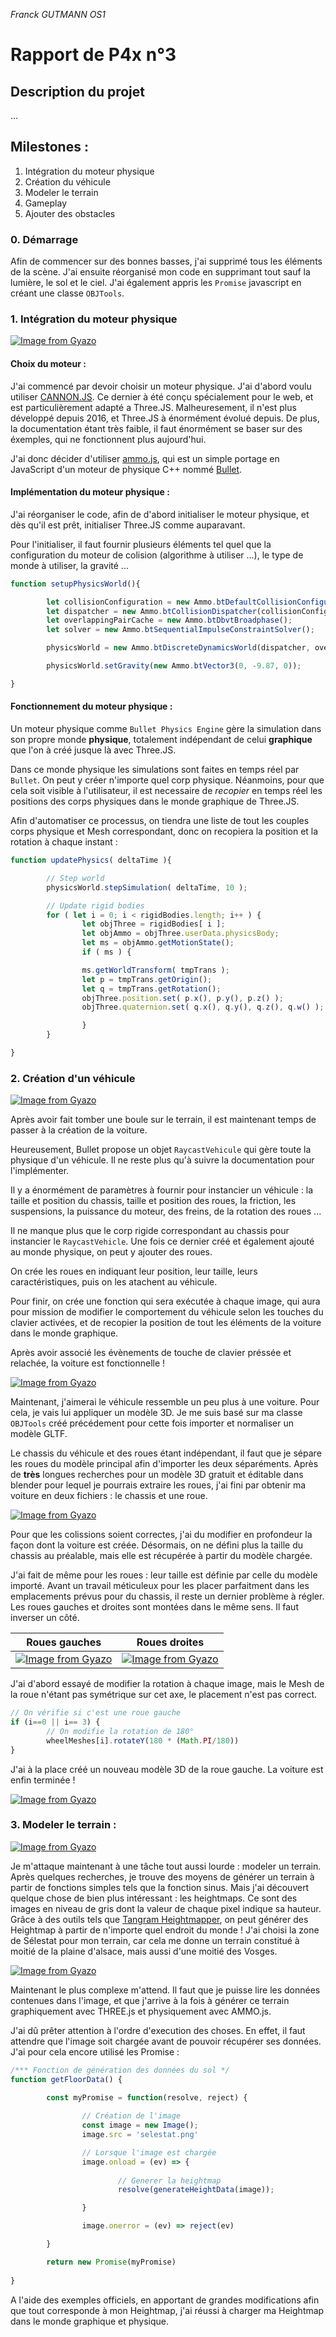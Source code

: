 _Franck GUTMANN OS1_

# Rapport de P4x n°3

## Description du projet 

...

## Milestones : 

1. Intégration du moteur physique
2. Création du véhicule
3. Modeler le terrain 
4. Gameplay
5. Ajouter des obstacles



### __0. Démarrage__

Afin de commencer sur des bonnes basses, j'ai supprimé tous les éléments de la scène. J'ai ensuite réorganisé mon code en supprimant tout sauf la lumière, le sol et le ciel. J'ai également appris les `Promise` javascript en créant une classe `OBJTools`.

### __1. Intégration du moteur physique__

[![Image from Gyazo](https://i.gyazo.com/094c573da617120ec6c2d59254d185b5.gif)](https://gyazo.com/094c573da617120ec6c2d59254d185b5)

#### Choix du moteur :

J'ai commencé par devoir choisir un moteur physique. J'ai d'abord voulu utiliser [CANNON.JS](https://schteppe.github.io/cannon.js/). Ce dernier à été conçu spécialement pour le web, et est particulièrement adapté a Three.JS. Malheuresement, il n'est plus développé depuis 2016, et Three.JS à énormément évolué depuis. De plus, la documentation étant très faible, il faut énormément se baser sur des éxemples, qui ne fonctionnent plus aujourd'hui.

J'ai donc décider d'utiliser [ammo.js](https://github.com/kripken/ammo.js/), qui est un simple portage en JavaScript d'un moteur de physique C++ nommé [Bullet](http://bulletphysics.org/).

#### Implémentation du moteur physique :

J'ai réorganiser le code, afin de d'abord initialiser le moteur physique, et dès qu'il est prêt, initialiser Three.JS comme auparavant.

Pour l'initialiser, il faut fournir plusieurs éléments tel quel que la configuration du moteur de colision (algorithme à utiliser ...), le type de monde à utiliser, la gravité ...

```js
function setupPhysicsWorld(){

        let collisionConfiguration = new Ammo.btDefaultCollisionConfiguration();
        let dispatcher = new Ammo.btCollisionDispatcher(collisionConfiguration);
        let overlappingPairCache = new Ammo.btDbvtBroadphase();
        let solver = new Ammo.btSequentialImpulseConstraintSolver();

        physicsWorld = new Ammo.btDiscreteDynamicsWorld(dispatcher, overlappingPairCache, solver, collisionConfiguration);

        physicsWorld.setGravity(new Ammo.btVector3(0, -9.87, 0));

}
```


#### Fonctionnement du moteur physique :

Un moteur physique comme `Bullet Physics Engine` gère la simulation dans son propre monde __physique__, totalement indépendant de celui __graphique__ que l'on à créé jusque là avec Three.JS. 

Dans ce monde physique les simulations sont faites en temps réel par `Bullet`. On peut y créer n'importe quel corp physique. Néanmoins, pour que cela soit visible à l'utilisateur, il est necessaire de _recopier_ en temps réel les positions des corps physiques dans le monde graphique de Three.JS.

Afin d'automatiser ce processus, on tiendra une liste de tout les couples corps physique et Mesh correspondant, donc on recopiera la position et la rotation à chaque instant :

```js
function updatePhysics( deltaTime ){

        // Step world
        physicsWorld.stepSimulation( deltaTime, 10 );

        // Update rigid bodies
        for ( let i = 0; i < rigidBodies.length; i++ ) {
                let objThree = rigidBodies[ i ];
                let objAmmo = objThree.userData.physicsBody;
                let ms = objAmmo.getMotionState();
                if ( ms ) {

                ms.getWorldTransform( tmpTrans );
                let p = tmpTrans.getOrigin();
                let q = tmpTrans.getRotation();
                objThree.position.set( p.x(), p.y(), p.z() );
                objThree.quaternion.set( q.x(), q.y(), q.z(), q.w() );

                }
        }

}
```

### __2. Création d'un véhicule__

[![Image from Gyazo](https://i.gyazo.com/46a3147319f92ad6b82f974d760a5867.gif)](https://gyazo.com/46a3147319f92ad6b82f974d760a5867)

Après avoir fait tomber une boule sur le terrain, il est maintenant temps de passer à la création de la voiture.

Heureusement, Bullet propose un objet `RaycastVehicule` qui gère toute la physique d'un véhicule. Il ne reste plus qu'à suivre la documentation pour l'implémenter.

Il y a énormément de paramètres à fournir pour instancier un véhicule : la taille et position du chassis, taille et position des roues, la friction, les suspensions, la puissance du moteur, des freins, de la rotation des roues ...

Il ne manque plus que le corp rigide correspondant au chassis pour instancier le `RaycastVehicle`. Une fois ce dernier créé et également ajouté au monde physique, on peut y ajouter des roues.

On crée les roues en indiquant leur position, leur taille, leurs caractéristiques, puis on les atachent au véhicule.

Pour finir, on crée une fonction qui sera exécutée à chaque image, qui aura pour mission de modifier le comportement du véhicule selon les touches du clavier activées, et de recopier la position de tout les éléments de la voiture dans le monde graphique.

Après avoir associé les évènements de touche de clavier préssée et relachée, la voiture est fonctionnelle !

[![Image from Gyazo](https://i.gyazo.com/08adf9a51038ab33235134631e5da532.gif)](https://gyazo.com/08adf9a51038ab33235134631e5da532)


Maintenant, j'aimerai le véhicule ressemble un peu plus à une voiture. Pour cela, je vais lui appliquer un modèle 3D. Je me suis basé sur ma classe `OBJTools` créé précédement pour cette fois importer et normaliser un modèle GLTF.

Le chassis du véhicule et des roues étant indépendant, il faut que je sépare les roues du modèle principal afin d'importer les deux séparéments.
Après de __très__ longues recherches pour un modèle 3D gratuit et éditable dans blender pour lequel je pourrais extraire les roues, j'ai fini par obtenir ma voiture en deux fichiers : le chassis et une roue. 

[![Image from Gyazo](https://i.gyazo.com/afc8f44e087a939445f3c2c0622a018a.jpg)](https://gyazo.com/afc8f44e087a939445f3c2c0622a018a)


Pour que les colissions soient correctes, j'ai du modifier en profondeur la façon dont la voiture est créée. Désormais, on ne défini plus la taille du chassis au préalable, mais elle est récupérée à partir du modèle chargée.

J'ai fait de même pour les roues : leur taille est définie par celle du modèle importé. Avant un travail méticuleux pour les placer parfaitment dans les emplacements prévus pour du chassis, il reste un dernier problème à régler. Les roues gauches et droites sont montées dans le même sens. Il faut inverser un côté.

| Roues gauches | Roues droites |
|---------------|---------------|
|[![Image from Gyazo](https://i.gyazo.com/f9513f9eae671af3b76c685750ac4a6d.jpg)](https://gyazo.com/f9513f9eae671af3b76c685750ac4a6d)|[![Image from Gyazo](https://i.gyazo.com/1b78450958d2157341de141a05f24189.png)](https://gyazo.com/1b78450958d2157341de141a05f24189)|

J'ai d'abord essayé de modifier la rotation à chaque image, mais le Mesh de la roue n'étant pas symétrique sur cet axe, le placement n'est pas correct. 

```js
// On vérifie si c'est une roue gauche
if (i==0 || i== 3) {
        // On modifie la rotation de 180°
        wheelMeshes[i].rotateY(180 * (Math.PI/180))
}
```

J'ai à la place créé un nouveau modèle 3D de la roue gauche. La voiture est enfin terminée !

[![Image from Gyazo](https://i.gyazo.com/8d57ea1320fad43c6875d2eef9035911.gif)](https://gyazo.com/8d57ea1320fad43c6875d2eef9035911)

### __3. Modeler le terrain :__

[![Image from Gyazo](https://i.gyazo.com/7f1f23d0f2932aeca17ce06abf308958.gif)](https://gyazo.com/7f1f23d0f2932aeca17ce06abf308958)

Je m'attaque maintenant à une tâche tout aussi lourde : modeler un terrain. Après quelques recherches, je trouve des moyens de générer un terrain à partir de fonctions simples tels que la fonction sinus. Mais j'ai découvert quelque chose de bien plus intéressant : les heightmaps. Ce sont des images en niveau de gris dont la valeur de chaque pixel indique sa hauteur. Grâce à des outils tels que [Tangram Heightmapper](https://tangrams.github.io/heightmapper/#11.58367/48.2643/7.4866), on peut générer des Heightmap à partir de n'importe quel endroit du monde ! J'ai choisi la zone de Sélestat pour mon terrain, car cela me donne un terrain constitué à moitié de la plaine d'alsace, mais aussi d'une moitié des Vosges.

[![Image from Gyazo](https://i.gyazo.com/b626f07f22ee8a8db2b9c3efcd45d082.png)](https://gyazo.com/b626f07f22ee8a8db2b9c3efcd45d082)

Maintenant le plus complexe m'attend. Il faut que je puisse lire les données contenues dans l'image, et que j'arrive à la fois à générer ce terrain graphiquement avec THREE.js et physiquement avec AMMO.js.

J'ai dû prêter attention à l'ordre d'execution des choses. En effet, il faut attendre que l'image soit chargée avant de pouvoir récupérer ses données. J'ai pour cela encore utilisé les Promise :

```js
/*** Fonction de génération des données du sol */
function getFloorData() {

        const myPromise = function(resolve, reject) {
        
                // Création de l'image
                const image = new Image();
                image.src = 'selestat.png'

                // Lorsque l'image est chargée
                image.onload = (ev) => {
                        
                        // Generer la heightmap
                        resolve(generateHeightData(image));

                }

                image.onerror = (ev) => reject(ev)

        }

        return new Promise(myPromise)
        
}
```

A l'aide des exemples officiels, en apportant de grandes modifications afin que tout corresponde à mon Heightmap, j'ai réussi à charger ma Heightmap dans le monde graphique et physique.

